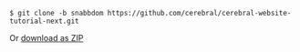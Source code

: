 `$ git clone -b snabbdom https://github.com/cerebral/cerebral-website-tutorial-next.git`

Or [download as ZIP](https://github.com/cerebral/cerebral-website-tutorial-next/archive/snabbdom.zip)
